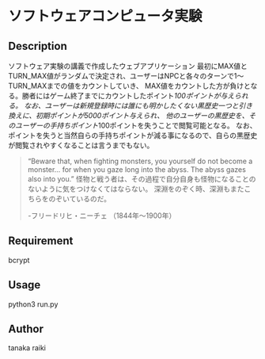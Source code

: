 ソフトウェアコンピュータ実験
====

## Description
ソフトウェア実験の講義で作成したウェブアプリケーション
最初にMAX値とTURN_MAX値がランダムで決定され、ユーザーはNPCと各々のターンで1〜TURN_MAXまでの値をカウントしていき、
MAX値をカウントした方が負けとなる。勝者にはゲーム終了までにカウントしたポイント*100ポイントが与えられる。
なお、ユーザーは新規登録時には誰にも明かしたくない黒歴史一つと引き換えに、初期ポイントが5000ポイント与えられ、
他のユーザーの黒歴史を、そのユーザーの手持ちポイント*100ポイントを失うことで閲覧可能となる。
なお、ポイントを失うと当然自らの手持ちポイントが減る事になるので、自らの黒歴史が閲覧されやすくなることは言うまでもない。

>“Beware that, when fighting monsters, you yourself do not become a monster… for when you gaze long into the abyss. The abyss gazes also into you.”
>怪物と戦う者は、その過程で自分自身も怪物になることのないように気をつけなくてはならない。
>深淵をのぞく時、深淵もまたこちらをのぞいているのだ。
>
>    -フリードリヒ・ニーチェ （1844年～1900年）

## Requirement
bcrypt

## Usage
python3 run.py

## Author
tanaka raiki
